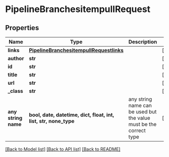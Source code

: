 # PipelineBranchesitempullRequest


## Properties
Name | Type | Description | Notes
------------ | ------------- | ------------- | -------------
**links** | [**PipelineBranchesitempullRequestlinks**](PipelineBranchesitempullRequestlinks.md) |  | [optional] 
**author** | **str** |  | [optional] 
**id** | **str** |  | [optional] 
**title** | **str** |  | [optional] 
**url** | **str** |  | [optional] 
**_class** | **str** |  | [optional] 
**any string name** | **bool, date, datetime, dict, float, int, list, str, none_type** | any string name can be used but the value must be the correct type | [optional]

[[Back to Model list]](../README.md#documentation-for-models) [[Back to API list]](../README.md#documentation-for-api-endpoints) [[Back to README]](../README.md)


